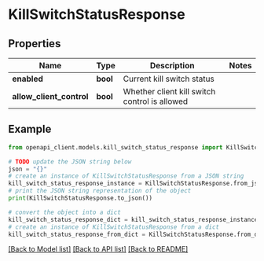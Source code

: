 # KillSwitchStatusResponse


## Properties

Name | Type | Description | Notes
------------ | ------------- | ------------- | -------------
**enabled** | **bool** | Current kill switch status | 
**allow_client_control** | **bool** | Whether client kill switch control is allowed | 

## Example

```python
from openapi_client.models.kill_switch_status_response import KillSwitchStatusResponse

# TODO update the JSON string below
json = "{}"
# create an instance of KillSwitchStatusResponse from a JSON string
kill_switch_status_response_instance = KillSwitchStatusResponse.from_json(json)
# print the JSON string representation of the object
print(KillSwitchStatusResponse.to_json())

# convert the object into a dict
kill_switch_status_response_dict = kill_switch_status_response_instance.to_dict()
# create an instance of KillSwitchStatusResponse from a dict
kill_switch_status_response_from_dict = KillSwitchStatusResponse.from_dict(kill_switch_status_response_dict)
```
[[Back to Model list]](../README.md#documentation-for-models) [[Back to API list]](../README.md#documentation-for-api-endpoints) [[Back to README]](../README.md)



